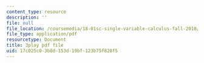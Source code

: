 ```yaml
---
content_type: resource
description: ''
file: null
file_location: /coursemedia/18-01sc-single-variable-calculus-fall-2010/17c025c03b8d153d19bf123b75f828f5_owkMzpN8WDc.pdf
file_type: application/pdf
resourcetype: Document
title: 3play pdf file
uid: 17c025c0-3b8d-153d-19bf-123b75f828f5
---
```

